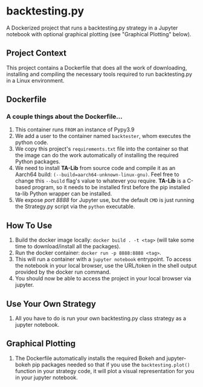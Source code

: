 # backtesting.py
A Dockerized project that runs a backtesting.py strategy in a Jupyter notebook with optional graphical plotting (see "Graphical Plotting" below).

## Project Context
This project contains a Dockerfile that does all the work of downloading, installing and compiling the necessary tools required to run backtesting.py in a Linux environment.

## Dockerfile
### A couple things about the Dockerfile...
1) This container runs ```FROM``` an instance of Pypy3.9
2) We add a user to the container named ```backtester```, whom executes the python code.
3) We copy this project's ```requirements.txt``` file into the container so that the image can do the work automatically of installing the required Python packages.
4) We need to install **TA-Lib** from source code and compile it as an Aarch64 build: ```(--build=aarch64-unknown-linux-gnu)```. Feel free to change this ```--build``` flag's value to whatever you require. **TA-Lib** is a C-based program, so it needs to be installed first before the pip installed ta-lib Python wrapper can be installed.
5) We expose *port 8888* for Jupyter use, but the default ```CMD``` is just running the Strategy.py script via the ```python``` executable.

## How To Use
1) Build the docker image locally: ```docker build . -t <tag>``` (will take some time to download/install all the packages).
2) Run the docker container: ```docker run -p 8888:8888 <tag>```.
3) This will run a container with a ```jupyter notebook``` entrypoint. To access the notebook in your local browser, use the URL/token in the shell output provided by the docker run command.
4) You should now be able to access the project in your local browser via jupyter.

## Use Your Own Strategy
1) All you have to do is run your own backtesting.py class strategy as a jupyter notebook.

## Graphical Plotting
1) The Dockerfile automatically installs the required Bokeh and jupyter-bokeh pip packages needed so that if you use the ```backtesting.plot()``` function in your strategy code, it will plot a visual representation for you in your jupyter notebook.
